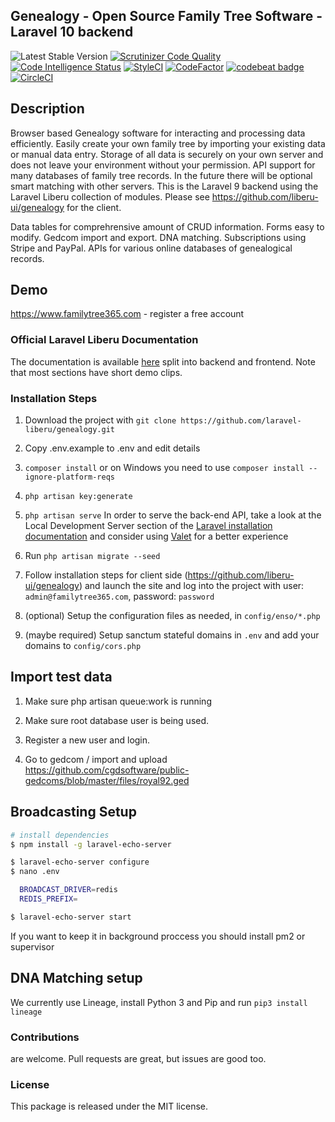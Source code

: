 ## Genealogy - Open Source Family Tree Software - Laravel 10 backend
 ![Latest Stable Version](https://img.shields.io/github/release/cgdsoftware/genealogy.svg) 
[![Scrutinizer Code Quality](https://scrutinizer-ci.com/g/familytree365/genealogy/badges/quality-score.png?b=master)](https://scrutinizer-ci.com/g/familytree365/genealogy/?branch=master)
[![Code Intelligence Status](https://scrutinizer-ci.com/g/familytree365/genealogy/badges/code-intelligence.svg?b=master)](https://scrutinizer-ci.com/code-intelligence)
[![StyleCI](https://github.styleci.io/repos/135390590/shield?branch=master)](https://github.styleci.io/repos/135390590)
[![CodeFactor](https://www.codefactor.io/repository/github/familytree365/genealogy/badge/master)](https://www.codefactor.io/repository/github/familytree365/genealogy/overview/master)
[![codebeat badge](https://codebeat.co/badges/911f9e33-212a-4dfa-a860-751cdbbacff7)](https://codebeat.co/projects/github-com-modulargenealogy-genealogy-master)
[![CircleCI](https://circleci.com/gh/laravel-liberu/genealogy.svg?style=svg)](https://circleci.com/gh/laravel-liberu/genealogy)


## Description

Browser based Genealogy software for interacting and processing data efficiently. Easily create your
own family tree by importing your existing data or manual data entry. Storage of all data is securely on your own server and does
not leave your environment without your permission. API support for many databases of family tree records. In the future there will be optional
smart matching with other servers. This is the Laravel 9 backend using the Laravel Liberu collection of modules. Please see https://github.com/liberu-ui/genealogy for the client.

Data tables for comprehrensive amount of CRUD information. Forms easy to modify. Gedcom import and export. DNA matching. Subscriptions using Stripe and PayPal. APIs for various online databases of genealogical records.

## Demo

https://www.familytree365.com - register a free account

<!--h-->
### Official Laravel Liberu Documentation

The documentation is available [here](https://docs.laravel-enso.com) split into backend and frontend.
Note that most sections have short demo clips.

<!--/h-->

### Installation Steps

1. Download the project with `git clone https://github.com/laravel-liberu/genealogy.git`

2. Copy .env.example to .env and edit details

3. `composer install` or on Windows you need to use `composer install --ignore-platform-reqs`

4. `php artisan key:generate`

5. `php artisan serve` 
In order to serve the back-end API, take a look at the Local Development Server section of the [Laravel installation documentation](https://laravel.com/docs/6.x/#installation)
and consider using [Valet](https://laravel.com/docs/6.x/valet) for a better experience

6. Run `php artisan migrate --seed`

7. Follow installation steps for client side (https://github.com/liberu-ui/genealogy) and launch the site and log into the project with user: `admin@familytree365.com`, password: `password`

8. (optional) Setup the configuration files as needed, in `config/enso/*.php`

9. (maybe required) Setup sanctum stateful domains in `.env` and add your domains to `config/cors.php`


## Import test data

1. Make sure php artisan queue:work is running

2. Make sure root database user is being used.

3. Register a new user and login.

4. Go to gedcom / import and upload https://github.com/cgdsoftware/public-gedcoms/blob/master/files/royal92.ged


## Broadcasting Setup

```bash
# install dependencies
$ npm install -g laravel-echo-server

$ laravel-echo-server configure
$ nano .env

  BROADCAST_DRIVER=redis
  REDIS_PREFIX=

$ laravel-echo-server start
```

If you want to keep it in background proccess you should install pm2 or supervisor
<!--h-->
## DNA Matching setup

We currently use Lineage, install Python 3 and Pip and run `pip3 install lineage`


<!--h-->
### Contributions

are welcome. Pull requests are great, but issues are good too.

### License

This package is released under the MIT license.
<!--/h-->

